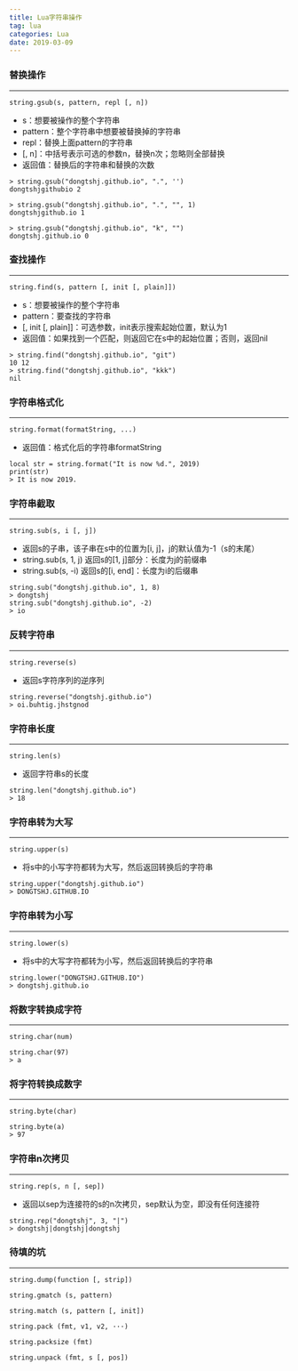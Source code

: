 ```yaml
---
title: Lua字符串操作
tag: lua
categories: Lua
date: 2019-03-09
---
```


### 替换操作
---
`string.gsub(s, pattern, repl [, n])`
* s：想要被操作的整个字符串
* pattern：整个字符串中想要被替换掉的字符串
* repl：替换上面pattern的字符串
* [, n]：中括号表示可选的参数n，替换n次；忽略则全部替换
* 返回值：替换后的字符串和替换的次数

```
> string.gsub("dongtshj.github.io", ".", '')
dongtshjgithubio 2

> string.gsub("dongtshj.github.io", ".", "", 1)
dongtshjgithub.io 1

> string.gsub("dongtshj.github.io", "k", "")
dongtshj.github.io 0
```

### 查找操作
---
`string.find(s, pattern [, init [, plain]])`
* s：想要被操作的整个字符串
* pattern：要查找的字符串
* [, init [, plain]]：可选参数，init表示搜索起始位置，默认为1
* 返回值：如果找到一个匹配，则返回它在s中的起始位置；否则，返回nil

```
> string.find("dongtshj.github.io", "git")
10 12
> string.find("dongtshj.github.io", "kkk")
nil
```

### 字符串格式化
---
`string.format(formatString, ...)`
* 返回值：格式化后的字符串formatString

```
local str = string.format("It is now %d.", 2019)
print(str)
> It is now 2019.
```

### 字符串截取
---
`string.sub(s, i [, j])`
* 返回s的子串，该子串在s中的位置为[i, j]，j的默认值为-1（s的末尾）
* string.sub(s, 1, j) 返回s的[1, j]部分：长度为j的前缀串
* string.sub(s, -i) 返回s的[i, end]：长度为i的后缀串

```
string.sub("dongtshj.github.io", 1, 8)
> dongtshj
string.sub("dongtshj.github.io", -2)
> io
```

### 反转字符串
---
`string.reverse(s)`
* 返回s字符序列的逆序列

```
string.reverse("dongtshj.github.io")
> oi.buhtig.jhstgnod
```

### 字符串长度
---
`string.len(s)`
* 返回字符串s的长度

```
string.len("dongtshj.github.io")
> 18
```

### 字符串转为大写
---
`string.upper(s)`
* 将s中的小写字符都转为大写，然后返回转换后的字符串

```
string.upper("dongtshj.github.io")
> DONGTSHJ.GITHUB.IO
```

### 字符串转为小写
---
`string.lower(s)`
* 将s中的大写字符都转为小写，然后返回转换后的字符串

```
string.lower("DONGTSHJ.GITHUB.IO")
> dongtshj.github.io
```

### 将数字转换成字符
---
`string.char(num)`

```
string.char(97)
> a
```

### 将字符转换成数字
---
`string.byte(char)`

```
string.byte(a)
> 97
```

### 字符串n次拷贝
---
`string.rep(s, n [, sep])`
* 返回以sep为连接符的s的n次拷贝，sep默认为空，即没有任何连接符

```
string.rep("dongtshj", 3, "|")
> dongtshj|dongtshj|dongtshj
```

### 待填的坑
---
`string.dump(function [, strip])`

`string.gmatch (s, pattern)`

`string.match (s, pattern [, init])`

`string.pack (fmt, v1, v2, ···)`

`string.packsize (fmt)`

`string.unpack (fmt, s [, pos])`
